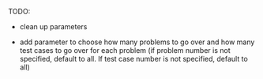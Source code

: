 TODO:

- clean up parameters

- add parameter to choose how many problems to go over and how many test cases to go over for each problem (if problem number is not specified, default to all. If test case number is not specified, default to all)